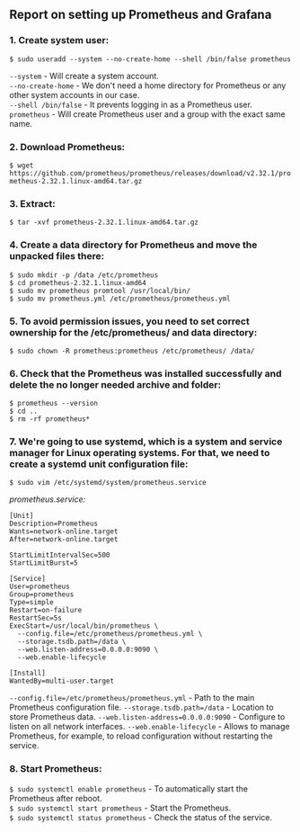 ## Report on setting up Prometheus and Grafana

### 1. Create system user:
`$ sudo useradd --system --no-create-home --shell /bin/false prometheus`

`--system` - Will create a system account. \
`--no-create-home` - We don't need a home directory for Prometheus or any other system accounts in our case. \
`--shell /bin/false` - It prevents logging in as a Prometheus user. \
`prometheus` - Will create Prometheus user and a group with the exact same name.

### 2. Download Prometheus:

`$ wget https://github.com/prometheus/prometheus/releases/download/v2.32.1/prometheus-2.32.1.linux-amd64.tar.gz`

### 3. Extract:

`$ tar -xvf prometheus-2.32.1.linux-amd64.tar.gz`

### 4. Create a data directory for Prometheus and move the unpacked files there:

`$ sudo mkdir -p /data /etc/prometheus` \
`$ cd prometheus-2.32.1.linux-amd64` \
`$ sudo mv prometheus promtool /usr/local/bin/` \
`$ sudo mv prometheus.yml /etc/prometheus/prometheus.yml` 

### 5. To avoid permission issues, you need to set correct ownership for the /etc/prometheus/ and data directory:

`$ sudo chown -R prometheus:prometheus /etc/prometheus/ /data/`

### 6. Check that the Prometheus was installed successfully and delete the no longer needed archive and folder: 

`$ prometheus --version` \
`$ cd ..` \
`$ rm -rf prometheus*`

### 7. We're going to use systemd, which is a system and service manager for Linux operating systems. For that, we need to create a systemd unit configuration file:

`$ sudo vim /etc/systemd/system/prometheus.service`

_prometheus.service:_

```
[Unit]
Description=Prometheus
Wants=network-online.target
After=network-online.target

StartLimitIntervalSec=500
StartLimitBurst=5

[Service]
User=prometheus
Group=prometheus
Type=simple
Restart=on-failure
RestartSec=5s
ExecStart=/usr/local/bin/prometheus \
  --config.file=/etc/prometheus/prometheus.yml \
  --storage.tsdb.path=/data \
  --web.listen-address=0.0.0.0:9090 \
  --web.enable-lifecycle

[Install]
WantedBy=multi-user.target
```
`--config.file=/etc/prometheus/prometheus.yml` - Path to the main Prometheus configuration file.
`--storage.tsdb.path=/data` - Location to store Prometheus data.
`--web.listen-address=0.0.0.0:9090` - Configure to listen on all network interfaces.
`--web.enable-lifecycle` - Allows to manage Prometheus, for example, to reload configuration without restarting the service.

### 8. Start Prometheus:

`$ sudo systemctl enable prometheus` - To automatically start the Prometheus after reboot. \
`$ sudo systemctl start prometheus` - Start the Prometheus. \
`$ sudo systemctl status prometheus` - Check the status of the service.
